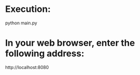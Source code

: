 # Execution:
python main.py

# In your web browser, enter the following address:
http://localhost:8080
